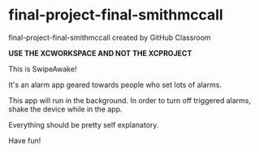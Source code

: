 # final-project-final-smithmccall
final-project-final-smithmccall created by GitHub Classroom

__USE THE XCWORKSPACE AND NOT THE XCPROJECT__

This is SwipeAwake!

It's an alarm app geared towards people who set lots of alarms.

This app will run in the background. In order to turn off triggered alarms, shake the device while in the app.

Everything should be pretty self explanatory.

Have fun!
